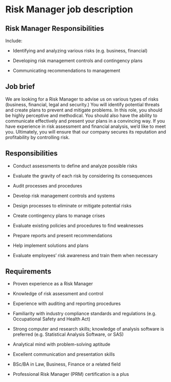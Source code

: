 # Risk Manager job description


## Risk Manager Responsibilities

Include:

* Identifying and analyzing various risks (e.g. business, financial)

* Developing risk management controls and contingency plans

* Communicating recommendations to management


## Job brief

We are looking for a Risk Manager to advise us on various types of risks (business, financial, legal and security.) You will identify potential threats and create plans to prevent and mitigate problems.
In this role, you should be highly perceptive and methodical. You should also have the ability to communicate effectively and present your plans in a convincing way. If you have experience in risk assessment and financial analysis, we’d like to meet you.
Ultimately, you will ensure that our company secures its reputation and profitability by controlling risk.


## Responsibilities

* Conduct assessments to define and analyze possible risks

* Evaluate the gravity of each risk by considering its consequences

* Audit processes and procedures

* Develop risk management controls and systems

* Design processes to eliminate or mitigate potential risks

* Create contingency plans to manage crises

* Evaluate existing policies and procedures to find weaknesses

* Prepare reports and present recommendations

* Help implement solutions and plans

* Evaluate employees’ risk awareness and train them when necessary


## Requirements

* Proven experience as a Risk Manager

* Knowledge of risk assessment and control

* Experience with auditing and reporting procedures

* Familiarity with industry compliance standards and regulations (e.g. Occupational Safety and Health Act)

* Strong computer and research skills; knowledge of analysis software is preferred (e.g. Statistical Analysis Software, or SAS)

* Analytical mind with problem-solving aptitude

* Excellent communication and presentation skills

* BSc/BA in Law, Business, Finance or a related field

* Professional Risk Manager (PRM) certification is a plus
